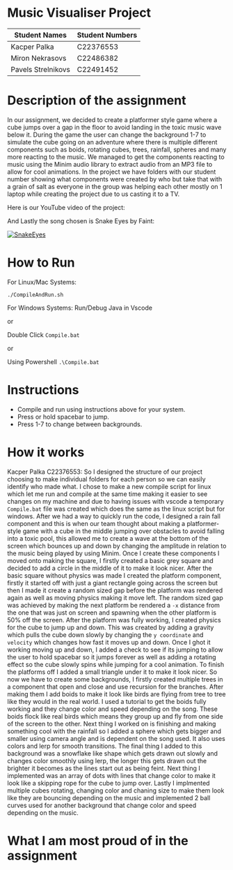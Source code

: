 # Music Visualiser Project

| Student Names | Student Numbers |
|-----------|-----------|
|Kacper Palka| C22376553|
|Miron Nekrasovs| C22486382 |
|Pavels Strelnikovs | C22491452 |

# Description of the assignment
In our assignment, we decided to create a platformer style game where a cube jumps over a gap in the floor to avoid landing in the toxic music wave below it. During the game the user can change the background 1-7 to simulate the cube going on an adventure where there is multiple different components such as boids, rotating cubes, trees, rainfall, spheres and many more reacting to the music. We managed to get the components reacting to music using the Minim audio library to extract audio from an MP3 file to allow for cool animations. In the project we have folders with our student number showing what components were created by who but take that with a grain of salt as everyone in the group was helping each other mostly on 1 laptop while creating the project due to us casting it to a TV. 

Here is our YouTube video of the project:


And Lastly the song chosen is Snake Eyes by Faint:


[![SnakeEyes](http://img.youtube.com/vi/cvq7Jy-TFAU/0.jpg)](https://www.youtube.com/watch?v=cvq7Jy-TFAU)

# How to Run
For Linux/Mac Systems:

```./CompileAndRun.sh```


For Windows Systems:
Run/Debug Java in Vscode

or

Double Click `Compile.bat`

or

Using Powershell ```.\Compile.bat```

# Instructions
- Compile and run using instructions above for your system.
- Press or hold spacebar to jump.
- Press 1-7 to change between backgrounds.

# How it works
Kacper Palka C22376553:
So I designed the structure of our project choosing to make individual folders for each person so we can easily identify who made what. I chose to make a new compile script for linux which let me run and compile at the same time making it easier to see changes on my machine and due to having issues with vscode a temporary `Compile.bat` file was created which does the same as the linux script but for windows. After we had a way to quickly run the code, I designed a rain fall component and this is when our team thought about making a platformer-style game with a cube in the middle jumping over obstacles to avoid falling into a toxic pool, this allowed me to create a wave at the bottom of the screen which bounces up and down by changing the amplitude in relation to the music being played by using Minim. Once I create these components I moved onto making the square, I firstly created a basic grey square and decided to add a circle in the middle of it to make it look nicer. After the basic square without physics was made I created the platform component, firstly it started off with just a giant rectangle going across the screen but then I made it create a random sized gap before the platform was rendered again as well as moving physics making it move left. The random sized gap was achieved by making the next platform be rendered a `-x` distance from the one that was just on screen and spawning when the other platform is 50% off the screen. After the platform was fully working, I created physics for the cube to jump up and down. This was created by adding a gravity which pulls the cube down slowly by changing the `y coordinate` and `velocity` which changes how fast it moves up and down. Once I ghot it working moving up and down, I added a check to see if its jumping to allow the user to hold spacebar so it jumps forever as well as adding a rotating effect so the cube slowly spins while jumping for a cool animation. To finish the platforms off I added a small triangle under it to make it look nicer. So now we have to create some backgrounds, I firstly created multiple trees in a component that open and close and use recursion for the branches. After making them I add boids to make it look like birds are flying from tree to tree like they would in the real world. I used a tutorial to get the boids fully working and they change color and speed depending on the song. These boids flock like real birds which means they group up and fly from one side of the screen to the other. Next thing I worked on is finishing and making something cool with the rainfall so I added a sphere which gets bigger and smaller using camera angle and is dependent on the song used. It also uses colors and lerp for smooth transitions. The final thing I added to this background was a snowflake like shape which gets drawn out slowly and changes color smoothly using lerp, the longer this gets drawn out the brighter it becomes as the lines start out as being feint. Next thing I implemented was an array of dots with lines that change color to make it look like a skipping rope for the cube to jump over. Lastly I implmented multiple cubes rotating, changing color and chaning size to make them look like they are bouncing depending on the music and implemented 2 ball curves used for another background that change color and speed depending on the music.
# What I am most proud of in the assignment


